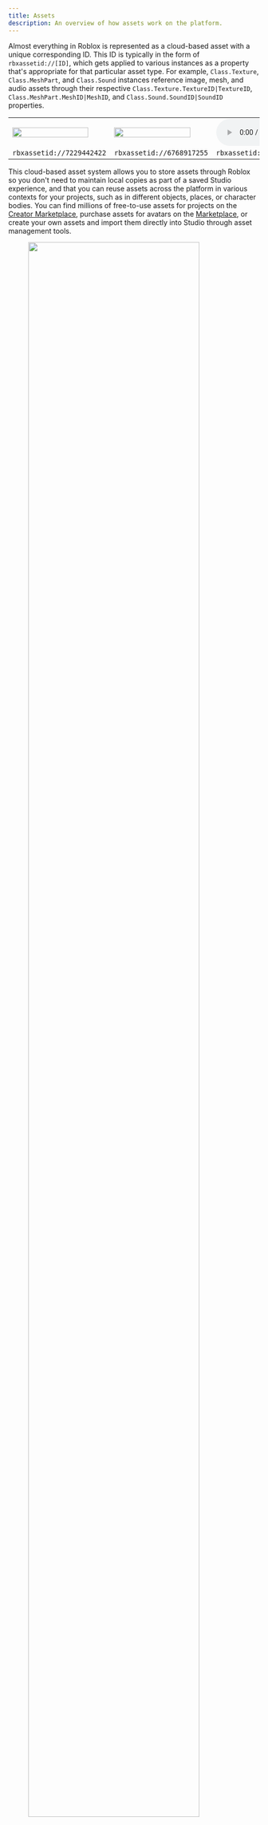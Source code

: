 ```yaml
---
title: Assets
description: An overview of how assets work on the platform.
---
```


Almost everything in Roblox is represented as a cloud-based asset with a unique corresponding ID. This ID is typically in the form of `rbxassetid://[ID]`, which gets applied to various instances as a property that's appropriate for that particular asset type. For example, `Class.Texture`, `Class.MeshPart`, and `Class.Sound` instances reference image, mesh, and audio assets through their respective `Class.Texture.TextureID|TextureID`, `Class.MeshPart.MeshID|MeshID`, and `Class.Sound.SoundID|SoundID` properties.

<table>
    <tbody>
        <tr>
            <td><img src="../../assets/modeling/textures-decals/Texture-Example-Grafitti04.png" width="90%" /></td>
            <td><img src="../../assets/modeling/meshes/Base-Mesh-In-Marketplace.png" width="90%" /></td>
            <td><audio controls><source src="../../assets/studio/general/Boom-Impact.mp3" type="audio/mpeg"></source></audio></td>
        </tr>
        <tr>
			<td><code>rbxassetid://7229442422</code></td>
			<td><code>rbxassetid://6768917255</code></td>
			<td><code>rbxassetid://9125402735</code></td>
        </tr>
    </tbody>
</table>

This cloud-based asset system allows you to store assets through Roblox so you don't need to maintain local copies as part of a saved Studio experience, and that you can reuse assets across the platform in various contexts for your projects, such as in different objects, places, or character bodies. You can find millions of free-to-use assets for projects on the [Creator Marketplace](https://create.roblox.com/marketplace), purchase assets for avatars on the [Marketplace](https://www.roblox.com/catalog), or create your own assets and import them directly into Studio through asset management tools.

<GridContainer numColumns="2">
  <figure>
    <img src="../../assets/publishing/publishing-assets/creator-marketplace-example.jpg" width="90%" />
    <figcaption>Creator Marketplace</figcaption>
  </figure>
  <figure>
    <img src="../../assets/publishing/publishing-assets/marketplace-example.jpg" width="100%" />
    <figcaption>Marketplace</figcaption>
  </figure>
</GridContainer>

When you import assets, they must pass a moderation check to ensure they meet Roblox's [Community Rules](https://en.help.roblox.com/hc/articles/203313410) and [Terms of Use](https://en.help.roblox.com/hc/articles/115004647846) before users can see and interact with them in published experiences. After Roblox approves imported assets, you can choose to retain sole ownership of their usage on the platform, assign them to group ownership, or publish them to the Creator Marketplace in order to make them publicly available for all users to use within their own projects. Every asset you import is accessible within the [Toolbox](../../projects/assets/toolbox.md), allowing you to reuse them across all of your projects.

## Asset Types

All [asset types](/reference/engine/enums/AssetType) available on the platform generally fall into one of three categories:

- Assets that map to project-level items. You can find and configure these assets within the [Game Settings](../../studio/game-settings.md) window in Studio.
- Assets that are objects, or that change the appearance or behavior of objects within places. You can find these assets within the [Creator Marketplace](https://create.roblox.com/marketplace).
- Assets that change the body, clothing, or animation of avatars and non-playable characters. You can find these assets within the [Marketplace](https://www.roblox.com/catalog).

Every asset type works differently depending on where it lives on the platform. For information on how to use each asset type for experiences, places, and avatars, see each of the following sections.

### For Experiences

There are three asset types that map to project-level items:

- **Places** - Every experience has one or more places, or individual 3D worlds. Each place is represented by a data model that describes the place's 3D world and logic.
- **Badges** - A badge is a special award you can gift users when they meet a goal within an experience, such as completing a difficult objective or playing for a certain amount of time.
- **Passes** - A pass is a monetization product that allows you to charge a one-time Robux fee in order for users to access special privileges within an experience, such as entry to a restricted area, an in-experience avatar item, or a permanent power-up.

These asset types are unique to the experience that they map to, meaning they are non-transferable to other projects. For more information on these asset types, see [Projects - Places](../../projects/index.md#places), [Badges](../../production/publishing/badges.md), and [Passes](../../production/monetization/game-passes.md).

### For Places

In general, there are two categories of asset types for places that you can either import or find on the Creator Marketplace:

- Assets that exist as objects within the data model, such as models and meshes.
- Assets that you apply as an object's property, such as audio, images, fonts, and videos.

Assets that exist as objects within the data model are objects that you can drag-and-drop from the Creator Marketplace, and they automatically display within the viewport without any extra steps. However, assets that you must apply as an object's property are objects that only display or sound correctly in the viewport after you attach them to their appropriate objects.

For more information on both types of these assets for places, such as where and how you can use them in Studio, reference the following table.

<table>
    <thead>
        <tr>
            <th>Asset Type</th>
            <th>Description</th>
        </tr>
    </thead>
    <tbody>
        <tr>
            <td>**Models**</td>
            <td>A `Class.Model` is a container object for geometric groupings, such as `Class.BasePart`, `Class.MeshPart`, `Class.Motor6D`, and other `Class.Model` objects. Whenever you group objects together in Studio, they automatically become a `Class.Model` object.<br /><br />For more information, see [Models](../../parts/models.md).</td>
        </tr>
        <tr>
            <td>**Meshes**</td>
            <td>A `Class.MeshPart` is a type of part object that includes a physically-simulated custom mesh. You cannot create meshes in Studio, but you can import them in either `.fbx` or `.obj` format from third-party modeling tools.<br /><br />For more information, see [Meshes](../../parts/meshes.md).</td>
        </tr>
        <tr>
            <td>**Audio**</td>
            <td>A `Class.Sound` object is an object that emits audio when you apply an audio asset ID within its `Class.Sound.SoundId|SoundId` property. Where you place the `Class.Sound` object in the data model changes where the sound emits and how its volume changes in relation to each user's position within the experience.<br /><br />You can import audio assets in either `.mp3` or `.ogg` format. For more information, see [Audio Assets](../../sound/assets.md) and [Sound Objects](../../sound/objects.md).</td>
        </tr>
        <tr>
            <td>**Images**</td>
            <td>A `Class.Decal` object is an object that displays an image that stretches to fit the surface of a part or union when you apply an image asset ID within the `Class.Decal.Texture` property, and a `Class.Texture` object is an object that displays an image that repeat both horizontally and vertically on the surface of a part or union when you apply an image asset ID within the `Class.Texture.Texture` property.<br /><br />You can import images in `.png`, `.jpg`, `.tga`, or `.bmp` format. For more information, see [Textures and Decals](../../parts/textures-decals.md).</td>
        </tr>
        <tr>
            <td>**Fonts**</td>
            <td>A `Class.TextButton`, `Class.TextLabel`, or `Class.TextBox` object is an object that displays typography in a specific style when you apply a font asset ID within its respective `Class.TextButton.FontFace`, `Class.TextLabel.FontFace`, or `Class.TextBox.FontFace` property.<br /><br />You cannot import fonts, but the Creator Marketplace offers over 80 different fonts you can use. For more information, see [Creator Marketplace](../../production/publishing/creator-marketplace.md).</td>
        </tr>
        <tr>
            <td>**Videos**</td>
            <td>A `Class.VideoFrame` object is an object that displays a video when you apply a video asset ID within the `Class.VideoFrame.Video` property.<br /><br />Some creators can import videos in `.webm` format, otherwise the Creator Marketplace offers many curated videos you can use in your projects. </td>
        </tr>
    </tbody>
</table>

### For Avatars

There are three categories of asset types for avatars that you can find on the Marketplace and equip to avatars:

- **Body Parts** - Assets that represent sections of the avatar character model, such as a Head, Torso, or LeftLeg.
- **Clothing and Accessories** - Assets that represent clothing and accessories on top of body parts, such as a HairAccessory, ShirtAccessory, or PantsAccessory.
- **Animations** - Assets that animate the avatar character model, such as a RunAnimation, JumpAnimation, or SwimAnimation.

Every avatar character model contains a `Class.HumanoidDescription` object with asset IDs for the avatar's body parts, clothing, accessories, and animations. By default, when a user joins an experience, their `Class.Player.Character` references the `Class.HumanoidDescription` object for the user's personal avatar, but you can apply a different `Class.HumanoidDescription` object as the user joins in order to adjust the characteristics of their playable character while they're accessing the experience, such as different asset IDs for their body parts, clothing and accessories, and how the character animates, as well as their scale and color.

For more information, see [Character Appearance - HumanoidDescription](../../characters/appearance.md#humanoiddescription).

## Asset Format Strings

Assets are reflected through formatted strings, each of which points to an online file or a file saved to the client's device. The basic structure is a **protocol** followed by `://` and a **string** that varies according to the protocol.

<span><Chip label='[Protocol]://[String]' color='secondary' /></span>

### rbxassetid

`rbxassetid` points to a user-uploaded asset on Roblox. This format is a common standard for properties such as `Class.Decal.Texture`, `Class.ParticleEmitter.Texture`, and `Class.Sound.SoundId`.

<GridContainer numColumns="3">
  <figure>
    <figcaption><Chip label='rbxassetid://7229442422' color='secondary' /></figcaption>
    <br />
    <img src="../../assets/modeling/textures-decals/Texture-Example-Grafitti04.png" width="90%" />
  </figure>
  <figure>
    <figcaption><Chip label='rbxassetid://3845386987' color='secondary' /></figcaption>
    <br />
    <img src="../../assets/lighting-and-effects/particle-emitter/Texture-Indicated.jpg" width="90%" />
  </figure>
  <figure>
    <figcaption><Chip label='rbxassetid://9125402735' color='secondary' /></figcaption>
    <br />
    <audio controls>
<source src="../../assets/studio/general/Boom-Impact.mp3" type="audio/mpeg"></source></audio>
  </figure>
</GridContainer>

### rbxasset

`rbxasset` points to Roblox's content folder on the user's device, for example:

<span><Chip label='rbxasset://textures/face.png' color='secondary' /></span><br />

The content folder's location depends on the user's operating system:

<Tabs>
  <TabItem label="Windows">
    `%localappdata%\Roblox\Versions\<version>\content`
  </TabItem>
  <TabItem label="Mac">
    `Applications/RobloxStudio.app/Contents/Resources/content`
  </TabItem>
</Tabs>

### rbxthumb

`rbxthumb` points to a thumbnail image for the provided asset. Its string format takes a thumbnail type, an asset ID, width, height, and an optional circular filter.

<span><Chip label='rbxthumb://type=Asset&id=24813339&w=150&h=150' color='secondary' /></span><br />

Supported types (`type`) and sizes (`w` and `h`) are as follows:

<table>
    <thead>
        <tr>
            <th>Type</th>
            <th>Supported Sizes</th>
        </tr>
    </thead>
    <tbody>
        <tr>
            <td>Asset</td>
            <td scope="row">150&times;150, 420&times;420</td>
        </tr>
        <tr>
            <td>Avatar</td>
            <td scope="row">48&times;48, 60&times;60, 100&times;100, 150&times;150, 180&times;180, 352&times;352, 420&times;420, 720&times;720</td>
        </tr>
        <tr>
            <td>AvatarBust</td>
            <td scope="row">50&times;50, 60&times;60, 75&times;75, 100&times;100, 150&times;150, 180&times;180, 352&times;352, 420&times;420</td>
        </tr>
        <tr>
            <td>AvatarHeadShot</td>
            <td scope="row">48&times;48, 60&times;60, 100&times;100, 150&times;150, 180&times;180, 352&times;352, 420&times;420</td>
        </tr>
        <tr>
            <td>BadgeIcon</td>
            <td scope="row">150&times;150</td>
        </tr>
        <tr>
            <td>BundleThumbnail</td>
            <td scope="row">150&times;150, 420&times;420</td>
        </tr>
        <tr>
            <td>FontFamily</td>
            <td scope="row">1200&times;80</td>
        </tr>
        <tr>
            <td>GameIcon</td>
            <td scope="row">50&times;50, 150&times;150</td>
        </tr>
        <tr>
            <td>GamePass</td>
            <td scope="row">150&times;150</td>
        </tr>
        <tr>
            <td>GroupIcon</td>
            <td scope="row">150&times;150, 420&times;420</td>
        </tr>
        <tr>
            <td>Outfit</td>
            <td scope="row">150&times;150, 420&times;420</td>
        </tr>
    </tbody>
</table>

You can also include a `filters=circular` parameter to crop the thumbnail circularly, useful for displaying thumbnails like **AvatarHeadShot** in an on-screen GUI like an `Class.ImageLabel`.

<span><Chip label='rbxthumb://type=AvatarHeadShot&id=505306092&w=150&h=150&filters=circular' color='secondary' /></span><br />

```lua title='LocalScript - Get AvatarHeadShot Thumbnail' highlight='3,5-7,9'
local Players = game:GetService("Players")

local userId = Players.LocalPlayer.UserId

local success, content, isReady = pcall(function()
	return Players:GetUserThumbnailAsync(userId, Enum.ThumbnailType.HeadShot, Enum.ThumbnailSize.Size150x150)
end)
if success then
	print(content)  --> rbxthumb://type=AvatarHeadShot&id=505306092&w=150&h=150&filters=circular
end
```

### rbxhttp

`rbxhttp` is shorthand for `Class.ContentProvider.BaseUrl`, for example:

<span><Chip label='rbxhttp://Thumbs/Avatar.ashx?x=100&y=100&format=png' color='secondary' /></span>

### https / http

`https` or `http` points to the exact location of something on the internet. It only works on Roblox-approved domains and raises an error if you use it elsewhere.

<span><Chip label='https://www.roblox.com/asset/?id=9723979220' color='secondary' /></span>

## Asset Permissions

An asset's privacy status determines who has permission to reuse the asset within their experiences. There are two types of privacy statuses:

- **Private** - Only you or a group can use the asset.
- **Public** - Everyone can use the asset.

By default, all assets are private when you or a group import them into Studio, meaning only you or the group have access to the asset's unique asset ID. However, if you want to grant everyone access to the asset ID, you must publish the asset to the [Creator Marketplace](../../production/publishing/creator-marketplace.md) to make that information public.

<Alert severity="warning">
  You can change an asset's privacy status at any time, but if another creator uses it within their experience while it was public, you cannot revoke access to that creator even if you change the asset's privacy status to private.
</Alert>

## Asset Moderation

Roblox performs both human and automated asset moderation on a proactive and reactive basis to ensure assets adhere to the [Community Rules](https://en.help.roblox.com/hc/articles/203313410), [Terms of Use](https://en.help.roblox.com/hc/articles/115004647846), and [Digital Millennium Copyright Act](../../production/publishing/dmca-guidelines.md) (DMCA). If any asset violates these moderation policies, such as including discriminatory or adult content, the Moderation team flags and removes the asset to protect users from harmful or non-compliant content. This process generally happens within a few hours after you import the asset.

If an asset is still in the moderation queue when you publish your experience, users cannot see or interact with the asset until Roblox approves it. If the asset doesn't pass moderation, you will receive a [notification](https://en.help.roblox.com/hc/en-us/articles/360020870412-Understanding-Moderation-Messages) explaining why the asset cannot be on the platform in its current state. For more information, see Working with Assets - Asset Moderation.

<Alert severity="warning">
  To maintain community safety and civility, Roblox may take down experiences and/or terminate accounts that maliciously import or publish non-compliant assets.
</Alert>

## Asset Management

Roblox offers several tools to import, store, and publish your assets:

<table>
    <thead>
        <tr>
            <th>Tool</th>
            <th>Description</th>
        </tr>
    </thead>
    <tbody>
        <tr>
            <td>[Asset Manager](../../projects/assets/manager.md)</td>
            <td>Imports and stores image, mesh, package, audio, and model assets on an experience-level. As you use the Asset Manager within different experiences, it only displays the assets that you imported into that specific open experience. </td>
        </tr>
        <tr>
            <td>[3D Importer](../../art/modeling/3d-importer.md)</td>
            <td>Imports `.fbx` or `.obj` 3D models from third-party modeling tools as a custom `Class.Model` instance. </td>
        </tr>
        <tr>
            <td>[Avatar Importer](../../studio/plugins-tab.md#avatar-importer)</td>
            <td>Imports avatar and custom rigs.</td>
        </tr>
        <tr>
            <td>[Toolbox](../../projects/assets/toolbox.md)</td>
            <td>Stores every asset you or your groups have ever imported into Studio, regardless of what experience you currently have open. It also includes assets from the Creator Marketplace, allowing you to quickly drag-and-drop free user-generated assets directly into your experiences.</td>
        </tr>
    </tbody>
</table>
